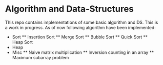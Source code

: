 # Algorithm and Data-Structures

This repo contains implementations of some basic algorithm and DS. This is a work in progress.
As of now following algorithm have been implemented:

* Sort
** Insertion Sort
** Merge Sort
** Bubble Sort
** Quick Sort
** Heap Sort
* Heap
* Misc
** Naive matrix multiplication
** Inversion counting in an array
** Maximum subarray problem
